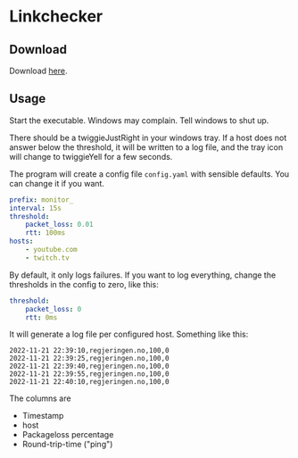 # Linkchecker

## Download

Download [here](https://github.com/tlanfer/linkchecker/releases/tag/latest).

## Usage

Start the executable. Windows may complain. Tell windows to shut up.

There should be a twiggieJustRight in your windows tray.
If a host does not answer below the threshold, it will be written to a log file, and the tray icon will change to twiggieYell for a few seconds.

The program will create a config file `config.yaml` with sensible defaults. You can change it if you want.

```yaml
prefix: monitor_
interval: 15s
threshold:
    packet_loss: 0.01
    rtt: 100ms
hosts:
    - youtube.com
    - twitch.tv 
```

By default, it only logs failures. If you want to log everything, change the thresholds in the config to zero, like this:
```yaml
threshold:
    packet_loss: 0
    rtt: 0ms
```

It will generate a log file per configured host. Something like this:

```csv
2022-11-21 22:39:10,regjeringen.no,100,0
2022-11-21 22:39:25,regjeringen.no,100,0
2022-11-21 22:39:40,regjeringen.no,100,0
2022-11-21 22:39:55,regjeringen.no,100,0
2022-11-21 22:40:10,regjeringen.no,100,0
```

The columns are
* Timestamp
* host
* Packageloss percentage
* Round-trip-time ("ping")